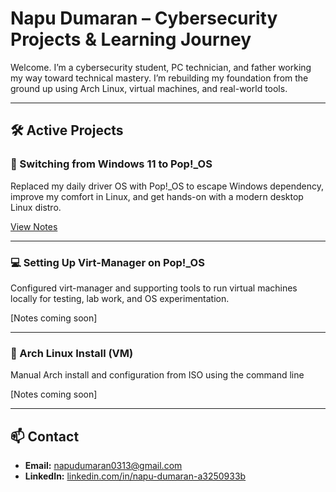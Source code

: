 # Napu Dumaran – Cybersecurity Projects & Learning Journey

Welcome. I’m a cybersecurity student, PC technician, and father working my way toward technical mastery. I’m rebuilding my foundation from the ground up using Arch Linux, virtual machines, and real-world tools.

---

## 🛠️ Active Projects

### 🧭 Switching from Windows 11 to Pop!_OS
Replaced my daily driver OS with Pop!_OS to escape Windows dependency, improve my comfort in Linux, and get hands-on with a modern desktop Linux distro.

[View Notes](notes/Windows-to-POP_OS.md)


---

### 💻 Setting Up Virt-Manager on Pop!_OS
Configured virt-manager and supporting tools to run virtual machines locally for testing, lab work, and OS experimentation.

[Notes coming soon]

---

### 🐧 Arch Linux Install (VM)
Manual Arch install and configuration from ISO using the command line

[Notes coming soon]

---

## 📫 Contact
- **Email:** napudumaran0313@gmail.com
- **LinkedIn:** [linkedin.com/in/napu-dumaran-a3250933b](https://www.linkedin.com/in/napu-dumaran-a3250933b?lipi=urn%3Ali%3Apage%3Ad_flagship3_profile_view_base_contact_details%3BmfNv%2BVJsSSeO%2BsoBMGzW1A%3D%3D)

